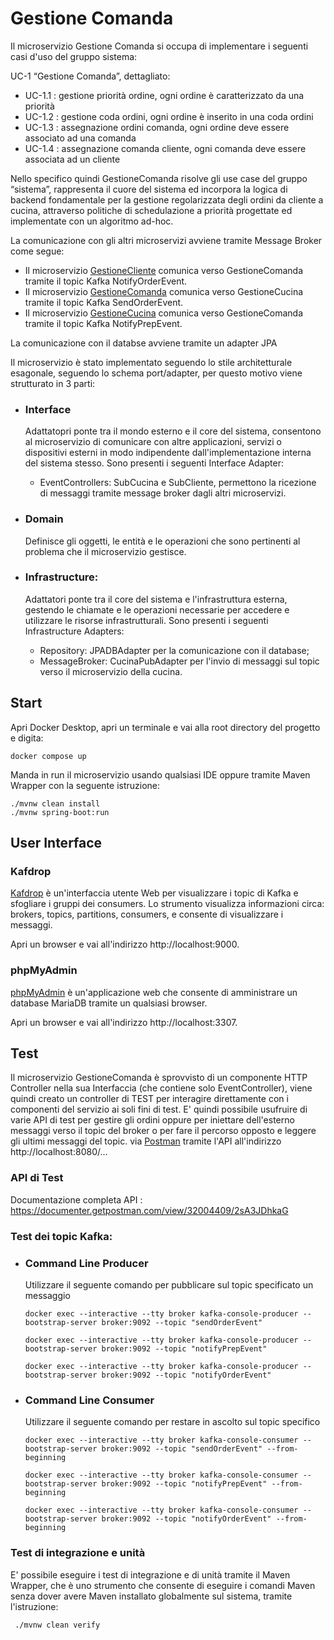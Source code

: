 # Gestione Comanda
Il microservizio Gestione Comanda si occupa di implementare i seguenti casi d'uso del gruppo sistema:

UC-1 “Gestione Comanda”, dettagliato:
- UC-1.1 : gestione priorità ordine, ogni ordine è caratterizzato da una priorità
- UC-1.2 : gestione coda ordini, ogni ordine è inserito in una coda ordini
- UC-1.3 : assegnazione ordini comanda, ogni ordine deve essere associato ad una comanda
- UC-1.4 : assegnazione comanda cliente, ogni comanda deve essere associata ad un cliente

Nello specifico quindi GestioneComanda risolve gli use case del gruppo “sistema”, rappresenta il cuore del sistema ed incorpora la logica di backend fondamentale per la gestione regolarizzata degli ordini da cliente a cucina, attraverso politiche di schedulazione a priorità progettate ed implementate con un algoritmo ad-hoc.

La comunicazione con gli altri microservizi avviene tramite Message Broker come segue:
- Il microservizio [GestioneCliente](https://github.com/giorgio-hash/GestioneCliente) comunica verso GestioneComanda tramite il topic Kafka NotifyOrderEvent.
- Il microservizio [GestioneComanda](https://github.com/giorgio-hash/GestioneComanda) comunica verso GestioneCucina tramite il topic Kafka SendOrderEvent.
- Il microservizio [GestioneCucina](https://github.com/giorgio-hash/GestioneCucina) comunica verso GestioneComanda tramite il topic Kafka NotifyPrepEvent.

La comunicazione con il databse avviene tramite un adapter JPA

Il microservizio è stato implementato seguendo lo stile architetturale esagonale, seguendo lo schema port/adapter, 
per questo motivo viene strutturato in 3 parti:

- ### Interface
    Adattatopri ponte tra il mondo esterno e il core del sistema, consentono al microservizio di comunicare con altre applicazioni, servizi o dispositivi esterni in modo         indipendente dall'implementazione interna del sistema stesso. Sono presenti i seguenti Interface Adapter:
    - EventControllers: SubCucina e SubCliente, permettono la ricezione di messaggi tramite message broker dagli altri microservizi.

- ### Domain
    Definisce gli oggetti, le entità e le operazioni che sono pertinenti al problema che il microservizio gestisce.

- ### Infrastructure:
    Adattatori ponte tra il core del sistema e l'infrastruttura esterna, gestendo le chiamate e le operazioni necessarie per accedere e utilizzare le risorse infrastrutturali.     Sono presenti i seguenti Infrastructure Adapters: 
    - Repository: JPADBAdapter per la comunicazione con il database;
    - MessageBroker: CucinaPubAdapter per l'invio di messaggi sul topic verso il microservizio della cucina.

## Start
Apri Docker Desktop, apri un terminale e vai alla root directory del progetto e digita:
```shell
docker compose up
```
Manda in run il microservizio usando qualsiasi IDE oppure tramite Maven Wrapper con la seguente istruzione:
```shell
./mvnw clean install
./mvnw spring-boot:run
```

## User Interface

### Kafdrop
[Kafdrop](https://github.com/obsidiandynamics/kafdrop) è un'interfaccia utente Web per visualizzare i topic di Kafka
e sfogliare i gruppi dei consumers.
Lo strumento visualizza informazioni circa: brokers, topics, partitions, consumers, e consente di visualizzare i messaggi.

Apri un browser e vai all'indirizzo http://localhost:9000.

### phpMyAdmin
[phpMyAdmin](https://www.phpmyadmin.net/) è un'applicazione web che consente di amministrare un database MariaDB tramite un qualsiasi browser.

Apri un browser e vai all'indirizzo http://localhost:3307.

## Test
Il microservizio GestioneComanda è sprovvisto di un componente HTTP Controller nella sua Interfaccia (che contiene solo EventController), viene quindi creato un controller di TEST per interagire direttamente con i componenti del servizio ai soli fini di test.
E' quindi possibile usufruire di varie API di test per gestire gli ordini oppure per iniettare dell'esterno messaggi verso
il topic del broker o per fare il percorso opposto e leggere gli ultimi messaggi del topic.
via [Postman](https://web.postman.co//) tramite l'API all'indirizzo http://localhost:8080/...

### API di Test
Documentazione completa API : https://documenter.getpostman.com/view/32004409/2sA3JDhkaG

### Test dei topic Kafka:
- ### Command Line Producer
    Utilizzare il seguente comando per pubblicare sul topic specificato un messaggio
    ```shell
    docker exec --interactive --tty broker kafka-console-producer --bootstrap-server broker:9092 --topic "sendOrderEvent"
    ```
    ```shell
    docker exec --interactive --tty broker kafka-console-producer --bootstrap-server broker:9092 --topic "notifyPrepEvent"
    ```
    ```shell
    docker exec --interactive --tty broker kafka-console-producer --bootstrap-server broker:9092 --topic "notifyOrderEvent"
    ```

- ### Command Line Consumer
    Utilizzare il seguente comando per restare in ascolto sul topic specifico
    ```shell
    docker exec --interactive --tty broker kafka-console-consumer --bootstrap-server broker:9092 --topic "sendOrderEvent" --from-beginning
    ```
    ```shell
    docker exec --interactive --tty broker kafka-console-consumer --bootstrap-server broker:9092 --topic "notifyPrepEvent" --from-beginning
    ```
    ```shell
    docker exec --interactive --tty broker kafka-console-consumer --bootstrap-server broker:9092 --topic "notifyOrderEvent" --from-beginning
    ```
### Test di integrazione e unità
E' possibile eseguire i test di integrazione e di unità tramite il Maven Wrapper, che è uno strumento che consente di eseguire i comandi Maven senza dover avere Maven installato globalmente sul sistema, tramite l'istruzione:
```shell
 ./mvnw clean verify
 ```

